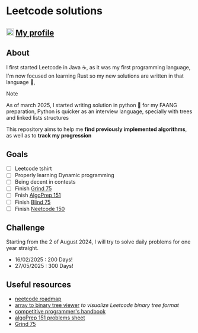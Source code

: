 # Leetcode solutions
## <img src="https://zupimages.net/up/21/08/l0ho.png" width="20" height="20">  [My profile](https://leetcode.com/dirdr/)
## About
I first started Leetcode in Java ☕️, as it was my first programming language, I'm now focused on learning Rust so my new solutions are written in that language 🦀,

> [!note]
> As of march 2025, I started writing solution in python 🐍 for my FAANG preparation,
> Python is quicker as an interview language, specially with trees and linked lists structures

This repository aims to help me **find previously implemented algorithms**, as well as to **track my progression**

## Goals
- [ ] Leetcode tshirt
- [ ] Properly learning Dynamic programming
- [ ] Being decent in contests
- [ ] Finish [Grind 75](https://www.techinterviewhandbook.org/grind75/)
- [ ] Fnish [AlgoPrep 151](https://docs.google.com/spreadsheets/d/1kyHfGGaLTzWspcqMUUS5Httmip7t8LJB0P-uPrRLGos/edit)
- [ ] Finish [Blind 75](https://neetcode.io/practice?tab=blind75)
- [ ] Finish [Neetcode 150](https://neetcode.io/practice?tab=neetcode150)

## Challenge
Starting from the 2 of August 2024, I will try to solve daily problems for one year straight.
- 16/02/2025 : 200 Days!
- 27/05/2025 : 300 Days!

## Useful resources
- [neetcode roadmap](https://neetcode.io/roadmap)
- [array to binary tree viewer](https://eniac00.github.io/btv/) _to visualize Leetcode binary tree format_
- [competitive programmer's handbook](https://cses.fi/book/book.pdf)
- [algoPrep 151 problems sheet](https://docs.google.com/spreadsheets/d/1kyHfGGaLTzWspcqMUUS5Httmip7t8LJB0P-uPrRLGos/edit#gid=0)
- [Grind 75](https://www.techinterviewhandbook.org/grind75/)

